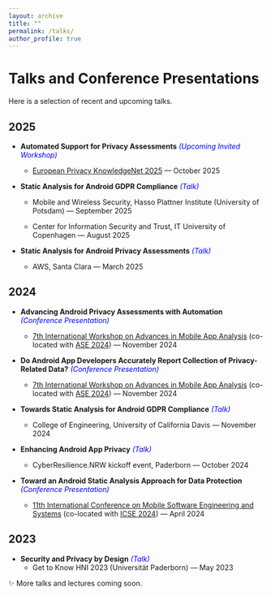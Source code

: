 ```yaml
---
layout: archive
title: ""
permalink: /talks/
author_profile: true
---
```

**Talks and Conference Presentations**
=====

Here is a selection of recent and upcoming talks.  


## 2025

- **Automated Support for Privacy Assessments** <span style="color:blue;">*(Upcoming Invited Workshop)*</span>
  - [European Privacy KnowledgeNet 2025](https://iapp.org/connect/communities/knowledgenets/a0lTS000001M9yXYAS/) — October 2025  

- **Static Analysis for Android GDPR Compliance**  <span style="color:blue;">*(Talk)*</span>
  - Mobile and Wireless Security, Hasso Plattner Institute (University of Potsdam) — September 2025  
  
  - Center for Information Security and Trust, IT University of Copenhagen — August 2025

- **Static Analysis for Android Privacy Assessments** <span style="color:blue;">*(Talk)*</span>
  - AWS, Santa Clara — March 2025  


## 2024

- **Advancing Android Privacy Assessments with Automation** <span style="color:blue;">*(Conference Presentation)*</span>
  - [7th International Workshop on Advances in Mobile App Analysis](https://a-mobile.github.io/amobile2024.html) (co-located with [ASE 2024](https://conf.researchr.org/home/ase-2024)) — November 2024

- **Do Android App Developers Accurately Report Collection of Privacy-Related Data?** <span style="color:blue;">*(Conference Presentation)*</span>
  - [7th International Workshop on Advances in Mobile App Analysis](https://a-mobile.github.io/amobile2024.html) (co-located with [ASE 2024](https://conf.researchr.org/home/ase-2024)) — November 2024

- **Towards Static Analysis for Android GDPR Compliance** <span style="color:blue;">*(Talk)*</span>
  - College of Engineering, University of California Davis — November 2024

- **Enhancing Android App Privacy** <span style="color:blue;">*(Talk)*</span>
  - CyberResilience.NRW kickoff event, Paderborn — October 2024

- **Toward an Android Static Analysis Approach for Data Protection** <span style="color:blue;">*(Conference Presentation)*</span>
  - [11th International Conference on Mobile Software Engineering and Systems](https://conf.researchr.org/home/mobilesoft-2024) (co-located with [ICSE 2024](https://conf.researchr.org/home/icse-2024)) — April 2024

## 2023

- **Security and Privacy by Design** <span style="color:blue;">*(Talk)*</span>
  - Get to Know HNI 2023 (Universität Paderborn) — May 2023 

✨ More talks and lectures coming soon.
